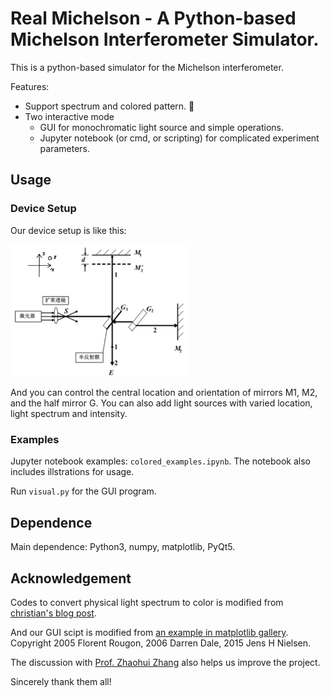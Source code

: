 # Real Michelson - A Python-based Michelson Interferometer Simulator.

This is a python-based simulator for the Michelson interferometer.

Features:

- Support spectrum and colored pattern. 🌈
- Two interactive mode
  - GUI for monochromatic light source and simple operations.
  - Jupyter notebook (or cmd, or scripting) for complicated experiment parameters.

## Usage

### Device Setup

Our device setup is like this:

<img src="figs/parameters.png" alt="parameters" style="zoom:30%;" />

And you can control the central location and orientation of mirrors M1, M2, and the half mirror G. You can also add light sources with varied location, light spectrum and intensity.

### Examples

Jupyter notebook examples: `colored_examples.ipynb`. The notebook also includes illstrations for usage.

Run `visual.py` for the GUI program.

## Dependence

Main dependence: Python3, numpy, matplotlib, PyQt5.

## Acknowledgement

Codes to convert physical light spectrum to color is modified from [christian's blog post](https://scipython.com/blog/converting-a-spectrum-to-a-colour/).

And our GUI scipt is modified from [an example in matplotlib gallery](https://matplotlib.org/gallery/user_interfaces/embedding_in_qt5_sgskip.html). Copyright 2005 Florent Rougon, 2006 Darren Dale, 2015 Jens H Nielsen.

The discussion with [Prof. Zhaohui Zhang](http://faculty.pku.edu.cn/zhangchaohui/zh_CN/index.htm) also helps us improve the project.

Sincerely thank them all!
